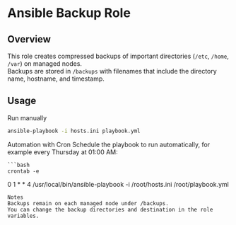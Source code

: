 # Ansible Backup Role

## Overview
This role creates compressed backups of important directories (`/etc`, `/home`, `/var`) on managed nodes.  
Backups are stored in `/backups` with filenames that include the directory name, hostname, and timestamp.

## Usage

Run manually
```bash
ansible-playbook -i hosts.ini playbook.yml
```
Automation with Cron
Schedule the playbook to run automatically, for example every Thursday at 01:00 AM:
```
```bash
crontab -e
```
0 1 * * 4 /usr/local/bin/ansible-playbook -i /root/hosts.ini /root/playbook.yml
```
Notes
Backups remain on each managed node under /backups.
You can change the backup directories and destination in the role variables.
